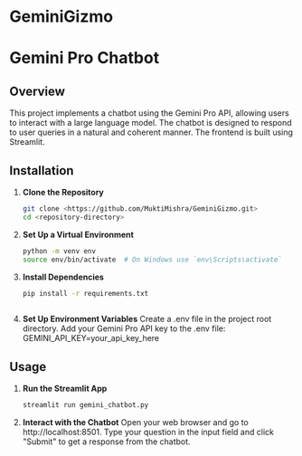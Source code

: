 # GeminiGizmo
# Gemini Pro Chatbot

## Overview
This project implements a chatbot using the Gemini Pro API, allowing users to interact with a large language model. The chatbot is designed to respond to user queries in a natural and coherent manner. The frontend is built using Streamlit.

## Installation

1. **Clone the Repository**
   ```bash
   git clone <https://github.com/MuktiMishra/GeminiGizmo.git>
   cd <repository-directory>

2. **Set Up a Virtual Environment**
   ```bash
   python -m venv env
   source env/bin/activate  # On Windows use `env\Scripts\activate`

3. **Install Dependencies**
   ```bash
   pip install -r requirements.txt
 
4. **Set Up Environment Variables**
    Create a .env file in the project root directory.
    Add your Gemini Pro API key to the .env file:
    GEMINI_API_KEY=your_api_key_here

## Usage
 
1. **Run the Streamlit App**
    ```bash
    streamlit run gemini_chatbot.py

2. **Interact with the Chatbot**
   Open your web browser and go to http://localhost:8501.
   Type your question in the input field and click "Submit" to get a response from the chatbot.



